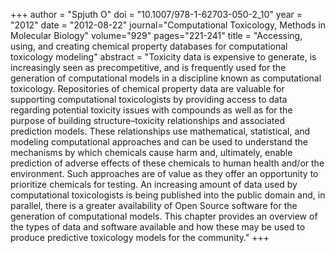 +++
author = "Spjuth O"
doi = "10.1007/978-1-62703-050-2_10"
year = "2012"
date = "2012-08-22"
journal="Computational Toxicology, Methods in Molecular Biology"
volume="929"
pages="221-241"
title = "Accessing, using, and creating chemical property databases for computational toxicology modeling"
abstract = "Toxicity data is expensive to generate, is increasingly seen as precompetitive, and is frequently used for the generation of computational models in a discipline known as computational toxicology. Repositories of chemical property data are valuable for supporting computational toxicologists by providing access to data regarding potential toxicity issues with compounds as well as for the purpose of building structure–toxicity relationships and associated prediction models. These relationships use mathematical, statistical, and modeling computational approaches and can be used to understand the mechanisms by which chemicals cause harm and, ultimately, enable prediction of adverse effects of these chemicals to human health and/or the environment. Such approaches are of value as they offer an opportunity to prioritize chemicals for testing. An increasing amount of data used by computational toxicologists is being published into the public domain and, in parallel, there is a greater availability of Open Source software for the generation of computational models. This chapter provides an overview of the types of data and software available and how these may be used to produce predictive toxicology models for the community."
+++


